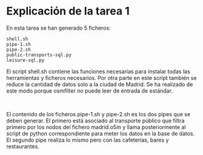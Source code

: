 # Explicación de la tarea 1

En esta tarea se han generado 5 ficheros:

```
shell.sh
pipe-1.sh
pipe-2.sh
public-transports-sql.py
leisure-sql.py
```

El script shell.sh contiene las funciones necesarias para instalar todas las herramientas y ficheros necesarios. Por otra parte en este script también se reduce la cantidad de datos solo a la ciudad de Madrid. Se ha realizado de este modo porque osmfilter no puede leer de entrada de estándar.

<br>

El contenido de los ficheros pipe-1.sh y pipe-2.sh es los dos pipes que se deben generar. El primero está asociado al transporte público que filtra primero por los nodos del fichero madrid.o5m y llama posteriormente al script de python correspondiente para meter los datos en la base de datos. El segundo pipe realiza lo mismo pero con las cafeterías, bares y restaurantes.
